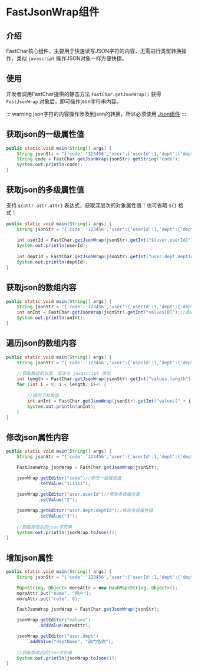 # FastJsonWrap组件

## 介绍
FastChar核心组件，主要用于快速读写JSON字符的内容，无需进行类型转换操作，类似 `javascript` 操作JSON对象一样方便快捷。

## 使用
开发者调用FastChar提供的静态方法 `FastChar.getJsonWrap()` 获得 `FastJsonWrap` 对象后，即可操作json字符串内容。

::: warning
json字符的内容操作涉及到json的转换，所以必须使用 [Json组件](json-info.md)
:::

## 获取json的一级属性值
```java
public static void main(String[] args) {
    String jsonStr = "{'code':'123456','user':{'userId':1,'dept':{'deptId':1}}}";
    String code = FastChar.getJsonWrap(jsonStr).getString("code");
    System.out.println(code);
}
```


## 获取json的多级属性值
支持 `${attr.attr.attr}` 表达式，获取深层次的对象属性值！也可省略 `${}` 格式！

```java
public static void main(String[] args) {
    String jsonStr = "{'code':'123456','user':{'userId':1,'dept':{'deptId':1}}}";
    
    int userId = FastChar.getJsonWrap(jsonStr).getInt("${user.userId}");
    System.out.println(userId);
    
    int deptId = FastChar.getJsonWrap(jsonStr).getInt("user.dept.deptId");
    System.out.println(deptId);
}
```

## 获取json的数组内容
```java
public static void main(String[] args) {
    String jsonStr = "{'code':'123456','user':{'userId':1,'dept':{'deptId':1}},'values':[1,2,3,4]}";
    int anInt = FastChar.getJsonWrap(jsonStr).getInt("values[0]");//取values数组中的第一个内容
    System.out.println(anInt);
}
```



## 遍历json的数组内容
```java
public static void main(String[] args) {
    String jsonStr = "{'code':'123456','user':{'userId':1,'dept':{'deptId':1}},'values':[1,2,3,4]}";
    
    //获取数组的长度，语法与 javascript 类似
    int length = FastChar.getJsonWrap(jsonStr).getInt("values.length");
    for (int i = 0; i < length; i++) {
        
        //遍历下标取值
        int anInt = FastChar.getJsonWrap(jsonStr).getInt("values[" + i + "]");
        System.out.println(anInt);
    }
}
```

## 修改json属性内容
```java
public static void main(String[] args) {
    String jsonStr = "{'code':'123456','user':{'userId':1,'dept':{'deptId':1}},'values':[1,2,3,4]}";

    FastJsonWrap jsonWrap = FastChar.getJsonWrap(jsonStr);

    jsonWrap.getEditor("code")//修改一级属性值
            .setValue("111111");
    
    jsonWrap.getEditor("user.userId")//修改多级属性值
            .setValue("2");

    jsonWrap.getEditor("user.dept.deptId")//修改多级属性值
            .setValue("3");
            
    //获取修改后的json字符串
    System.out.println(jsonWrap.toJson());
}
```

## 增加json属性

```java
public static void main(String[] args) {
    String jsonStr = "{'code':'123456','user':{'userId':1,'dept':{'deptId':1}},'values':[1,2,3,4]}";

    Map<String, Object> moreAttr = new HashMap<String, Object>();
    moreAttr.put("name", "用户");
    moreAttr.put("role", 0);

    FastJsonWrap jsonWrap = FastChar.getJsonWrap(jsonStr);

    jsonWrap.getEditor("values")
            .addValue(moreAttr);

    jsonWrap.getEditor("user.dept")
        .addValue("deptName", "部门名称");
                
    //获取修改后的json字符串
    System.out.println(jsonWrap.toJson());
}
```

